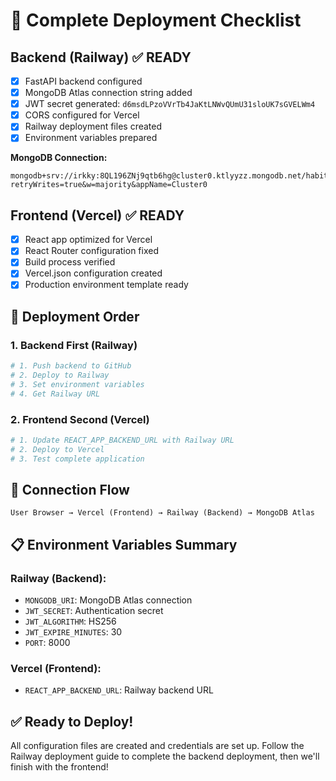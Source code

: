 # 🎯 Complete Deployment Checklist

## Backend (Railway) ✅ READY
- [x] FastAPI backend configured
- [x] MongoDB Atlas connection string added
- [x] JWT secret generated: `d6msdLPzoVVrTb4JaKtLNWvQUmU31sloUK7sGVELWm4`
- [x] CORS configured for Vercel
- [x] Railway deployment files created
- [x] Environment variables prepared

**MongoDB Connection:**
```
mongodb+srv://irkky:8QL196ZNj9qtb6hg@cluster0.ktlyyzz.mongodb.net/habitmaster?retryWrites=true&w=majority&appName=Cluster0
```

## Frontend (Vercel) ✅ READY
- [x] React app optimized for Vercel
- [x] React Router configuration fixed
- [x] Build process verified
- [x] Vercel.json configuration created
- [x] Production environment template ready

## 🚀 Deployment Order

### 1. Backend First (Railway)
```bash
# 1. Push backend to GitHub
# 2. Deploy to Railway
# 3. Set environment variables
# 4. Get Railway URL
```

### 2. Frontend Second (Vercel)
```bash
# 1. Update REACT_APP_BACKEND_URL with Railway URL
# 2. Deploy to Vercel
# 3. Test complete application
```

## 🔗 Connection Flow

```
User Browser → Vercel (Frontend) → Railway (Backend) → MongoDB Atlas
```

## 📋 Environment Variables Summary

### Railway (Backend):
- `MONGODB_URI`: MongoDB Atlas connection
- `JWT_SECRET`: Authentication secret
- `JWT_ALGORITHM`: HS256
- `JWT_EXPIRE_MINUTES`: 30
- `PORT`: 8000

### Vercel (Frontend):
- `REACT_APP_BACKEND_URL`: Railway backend URL

## ✅ Ready to Deploy!

All configuration files are created and credentials are set up. Follow the Railway deployment guide to complete the backend deployment, then we'll finish with the frontend!